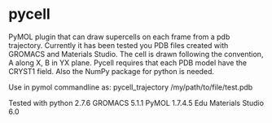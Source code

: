 # pycell
PyMOL plugin that can draw supercells on each frame from a pdb trajectory. Currently it has been tested you PDB files created with GROMACS and Materials Studio. The cell is drawn following the convention, A along X, B in YX plane.
Pycell requires that each PDB model have the CRYST1 field. Also the NumPy package for python is needed.

Use in pymol commandline as:
pycell_trajectory /my/path/to/file/test.pdb


Tested with 
python 2.7.6
GROMACS 5.1.1
PyMOL 1.7.4.5 Edu
Materials Studio 6.0




